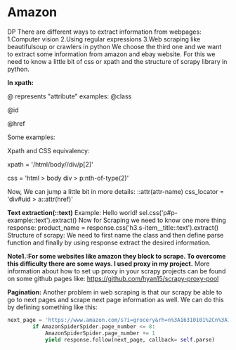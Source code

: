 # Amazon
DP
There are different ways to extract information from webpages:
1.Computer vision
2.Using regular expressions
3.Web scraping like beautifulsoup or crawlers in python
We choose the third one and we want to extract some information from amazon and ebay website.
For this we need to know a little bit of css or xpath and the structure of scrapy library in python.

**In xpath:**

@ represents "attribute"
examples:
@class

@id

@href

Some examples:

Xpath and CSS equivalency:

xpath = '/html/body//div/p[2]'

css = 'html > body div > p:nth-of-type(2)'


Now, We can jump a little bit in more details:
::attr(attr-name)
css_locator = 'div#uid > a::attr(href)'

**Text extraction(::text)**
Example:
Hello world!
sel.css('p#p-example::text').extract()
Now for Scraping we need to know one more thing response:
product_name = response.css('h3.s-item__title::text').extract()
Structure of scrapy:
We need to first name the class and then define parse function and finally by using response extract the desired information.

**Note1.:For some websites like amazon they block to scrape. To overcome this difficulty there are some ways. I used proxy in my project.**
More information about how to set up proxy in your scrapy projects can be found on some github pages like:
https://github.com/hyan15/scrapy-proxy-pool

**Pagination:**
Another problem in web scraping is that our scrapy be able to go to next pages and scrape next page information as well. 
We can do this by defining something like this:
```python
next_page = 'https://www.amazon.com/s?i=grocery&rh=n%3A16310101%2Cn%3A16310211%2Cn%3A16310231%2Cn%3A16521305011%2Cn%3A16318401%2Cn%3A16318511&page=' + str(AmazonSpiderSpider.page_number) + '&qid=1576114939&ref=sr_pg_2'
        if AmazonSpiderSpider.page_number <= 8:
            AmazonSpiderSpider.page_number += 1
            yield response.follow(next_page, callback= self.parse)
```
